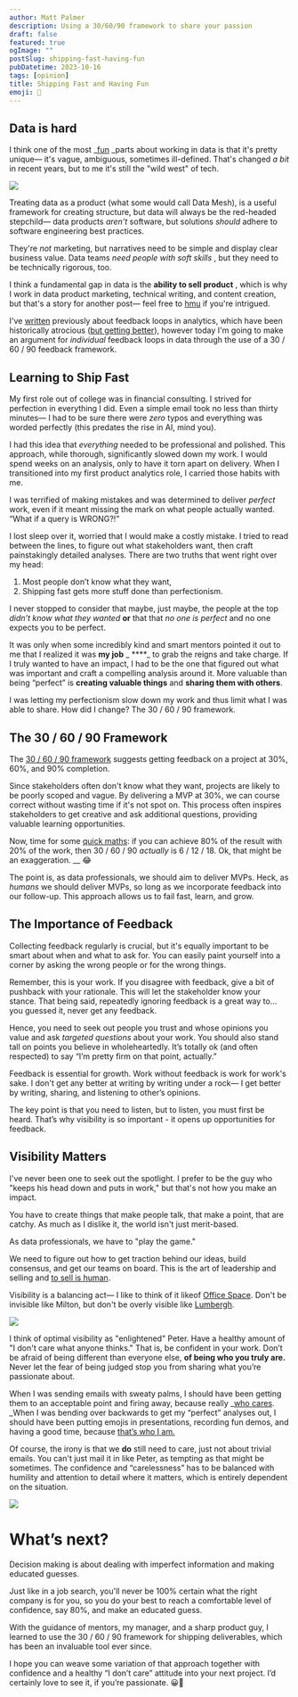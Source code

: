 ```yaml
---
author: Matt Palmer
description: Using a 30/60/90 framework to share your passion
draft: false
featured: true
ogImage: ""
postSlug: shipping-fast-having-fun
pubDatetime: 2023-10-16
tags: [opinion]
title: Shipping Fast and Having Fun
emoji: 🚀
---
```


## Data is hard

I think one of the most _[fun](https://newsletter.casewhen.xyz/p/making-analytics-fun) _parts about working in data is that it's pretty unique— it's vague, ambiguous, sometimes ill-defined. That's changed _a bit_ in recent years, but to me it's still the "wild west" of tech. 

[![](https://substackcdn.com/image/fetch/w_1456,c_limit,f_auto,q_auto:good,fl_lossy/https%3A%2F%2Fsubstack-post-media.s3.amazonaws.com%2Fpublic%2Fimages%2F878ca917-c1b9-4a69-a42c-36744094c5e2_564x296.gif)](https://substackcdn.com/image/fetch/f_auto,q_auto:good,fl_progressive:steep/https%3A%2F%2Fsubstack-post-media.s3.amazonaws.com%2Fpublic%2Fimages%2F878ca917-c1b9-4a69-a42c-36744094c5e2_564x296.gif)

Treating data as a product (what some would call Data Mesh), is a useful framework for creating structure, but data will always be the red-headed stepchild— data products _aren't_ software, but solutions _should_ adhere to software engineering best practices. 

They're _not_ marketing, but narratives need to be simple and display clear business value. Data teams _need people with soft skills_ , but they need to be technically rigorous, too.

I think a fundamental gap in data is the **ability to sell product** , which is why I work in data product marketing, technical writing, and content creation, but that's a story for another post— feel free to [hmu](mailto:hello@mattpalmer.io?subject=Product%20Marketing&body=Hey%20Matt%2C%0D%0A%0D%0A%5B%20Insert%20something%20cool%2Fexciting%20here%20%5D) if you're intrigued.

I've [written](https://hex.tech/blog/iterating-in-analytics/) previously about feedback loops in analytics, which have been historically atrocious ([but getting better](https://mattpalmer.io/posts/declarative-imperative/)), however today I'm going to make an argument for _individual_ feedback loops in data through the use of a 30 / 60 / 90 feedback framework.

## Learning to Ship Fast

My first role out of college was in financial consulting. I strived for perfection in everything I did. Even a simple email took no less than thirty minutes— I had to be sure there were _zero_ typos and everything was worded perfectly (this predates the rise in AI, mind you). 

I had this idea that _everything_ needed to be professional and polished. This approach, while thorough, significantly slowed down my work. I would spend weeks on an analysis, only to have it torn apart on delivery. When I transitioned into my first product analytics role, I carried those habits with me. 

I was terrified of making mistakes and was determined to deliver _perfect_ work, even if it meant missing the mark on what people actually wanted. “What if a query is WRONG?!” 

I lost sleep over it, worried that I would make a costly mistake. I tried to read between the lines, to figure out what stakeholders want, then craft painstakingly detailed analyses. There are two truths that went right over my head:

1. Most people don’t know what they want,
2. Shipping fast gets more stuff done than perfectionism.

I never stopped to consider that maybe, just maybe, the people at the top _didn’t know what they wanted_ **or** that that _no one is perfect_ and no one expects you to be perfect.

It was only when some incredibly kind and smart mentors pointed it out to me that I realized it was **my job** _ ****_ to grab the reigns and take charge. If I truly wanted to have an impact, I had to be the one that figured out what was important and craft a compelling analysis around it. More valuable than being “perfect” is **creating valuable things** and **sharing them with others**.   
  
I was letting my perfectionism slow down my work and thus limit what I was able to share. How did I change? The 30 / 60 / 90 framework.

## The 30 / 60 / 90 Framework

The [30 / 60 / 90 framework](https://community.hros.io/wiki/30-60-90-feedback-framework/) suggests getting feedback on a project at 30%, 60%, and 90% completion. 

Since stakeholders often don't know what they want, projects are likely to be poorly scoped and vague. By delivering a MVP at 30%, we can course correct without wasting time if it's not spot on. This process often inspires stakeholders to get creative and ask additional questions, providing valuable learning opportunities.

Now, time for some [quick maths](https://www.youtube.com/watch?v=X09oxyIeGuY): if you can achieve 80% of the result with 20% of the work, then 30 / 60 / 90 _actually_ is 6 / 12 / 18. Ok, that might be an exaggeration. __ 😂

The point is, as data professionals, we should aim to deliver MVPs. Heck, as _humans_ we should deliver MVPs, so long as we incorporate feedback into our follow-up. This approach allows us to fail fast, learn, and grow. 

## The Importance of Feedback

Collecting feedback regularly is crucial, but it's equally important to be smart about when and what to ask for. You can easily paint yourself into a corner by asking the wrong people or for the wrong things. 

Remember, this is your work. If you disagree with feedback, give a bit of pushback with your rationale. This will let the stakeholder know your stance. That being said, repeatedly ignoring feedback is a great way to… you guessed it, never get any feedback.

Hence, you need to seek out people you trust and whose opinions you value and ask _targeted questions_ about your work. You should also stand tall on points you believe in wholeheartedly. It’s totally ok (and often respected) to say “I’m pretty firm on that point, actually.”

Feedback is essential for growth. Work without feedback is work for work's sake. I don't get any better at writing by writing under a rock— I get better by writing, sharing, and listening to other’s opinions.

The key point is that you need to listen, but to listen, you must first be heard. That’s why visibility is so important - it opens up opportunities for feedback.

## Visibility Matters

I've never been one to seek out the spotlight. I prefer to be the guy who "keeps his head down and puts in work," but that's not how you make an impact. 

You have to create things that make people talk, that make a point, that are catchy. As much as I dislike it, the world isn't just merit-based. 

As data professionals, we have to "play the game." 

We need to figure out how to get traction behind our ideas, build consensus, and get our teams on board. This is the art of leadership and selling and [to sell is human](https://amzn.to/3rHoN2U).

Visibility is a balancing act— I like to think of it likeof [Office Space](https://www.imdb.com/title/tt0151804/). Don't be invisible like Milton, but don't be overly visible like [Lumbergh](https://www.youtube.com/watch?v=x5Uf3QKtuX0).

[![](https://substackcdn.com/image/fetch/w_1456,c_limit,f_auto,q_auto:good,fl_progressive:steep/https%3A%2F%2Fsubstack-post-media.s3.amazonaws.com%2Fpublic%2Fimages%2F3cc0fd19-f95e-4437-870c-bb8343a24ca2_1200x699.jpeg)](https://substackcdn.com/image/fetch/f_auto,q_auto:good,fl_progressive:steep/https%3A%2F%2Fsubstack-post-media.s3.amazonaws.com%2Fpublic%2Fimages%2F3cc0fd19-f95e-4437-870c-bb8343a24ca2_1200x699.jpeg)

I think of optimal visibility as "enlightened" Peter. Have a healthy amount of "I don't care what anyone thinks." That is, be confident in your work. Don’t be afraid of being different than everyone else, **of being who you truly are.** Never let the fear of being judged stop you from sharing what you’re passionate about.

When I was sending emails with sweaty palms, I should have been getting them to an acceptable point and firing away, because really _[who cares](https://a16z.com/nobody-cares/). _When I was bending over backwards to get my “perfect” analyses out, I should have been putting emojis in presentations, recording fun demos, and having a good time, because [that’s who I am.](https://casewhen.beehiiv.com/p/mds-chat-w-matt-3-sqlglot)

Of course, the irony is that we **do** still need to care, just not about trivial emails. You can't just mail it in like Peter, as tempting as that might be sometimes. The confidence and “carelessness” has to be balanced with humility and attention to detail where it matters, which is entirely dependent on the situation.

[![](https://substackcdn.com/image/fetch/w_1456,c_limit,f_auto,q_auto:good,fl_lossy/https%3A%2F%2Fsubstack-post-media.s3.amazonaws.com%2Fpublic%2Fimages%2Fbf2236fb-edc8-4ef1-80dd-674174ef9c81_722x500.gif)](https://substackcdn.com/image/fetch/f_auto,q_auto:good,fl_progressive:steep/https%3A%2F%2Fsubstack-post-media.s3.amazonaws.com%2Fpublic%2Fimages%2Fbf2236fb-edc8-4ef1-80dd-674174ef9c81_722x500.gif)

# What’s next?

Decision making is about dealing with imperfect information and making educated guesses. 

Just like in a job search, you'll never be 100% certain what the right company is for you, so you do your best to reach a comfortable level of confidence, say 80%, and make an educated guess. 

With the guidance of mentors, my manager, and a sharp product guy, I learned to use the 30 / 60 / 90 framework for shipping deliverables, which has been an invaluable tool ever since.

I hope you can weave some variation of that approach together with confidence and a healthy “I don’t care” attitude into your next project. I’d certainly love to see it, if you’re passionate. 😀🚀